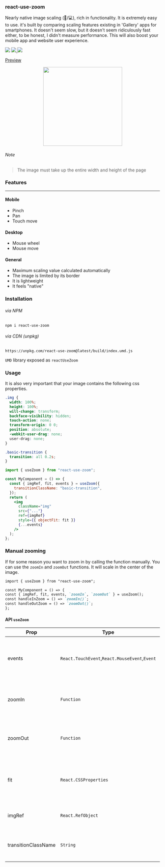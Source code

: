 ### react-use-zoom

Nearly native image scaling (:iphone:/:computer:), rich in functionality. It is extremely easy to use. it's built by comparing scaling features existing in 'Gallery' apps for smartphones. It doesn't seem slow, but it doesn't seem ridiculously fast either, to be honest, I didn't measure performance. This will also boost your mobile app and website user experience.

<p>
  <a href="https://www.npmjs.com/package/react-use-zoom"><img  src="https://img.shields.io/npm/v/react-use-zoom?style=for-the-badge"/></a>

<a href="https://bundlephobia.com/result?p=react-use-zoom@latest">
  <img src="https://img.shields.io/bundlephobia/min/react-use-zoom?style=for-the-badge"/>
</a>
  
<a href="https://bundlephobia.com/result?p=react-use-zoom@latest">
  <img src="https://img.shields.io/bundlephobia/minzip/react-use-zoom?style=for-the-badge"/>
</a>

</p>

[Preview](https://jsgry.csb.app/)

<p align="center">
<img width="257" src="https://res.cloudinary.com/dxv8p5zck/image/upload/v1599324008/zoom-software.gif"/>
</p>



###### Note

> The image must take up the entire width and height of the page

### Features

---

#### Mobile

- Pinch
- Pan
- Touch move

#### Desktop

- Mouse wheel
- Mouse move

#### General

- Maximum scaling value calculated automatically
- The image is limited by its border
- It is lightweight
- It feels "native"

### Installation

###### via NPM

```
npm i react-use-zoom
```

###### via CDN (unpkg)

```
https://unpkg.com/react-use-zoom@latest/build/index.umd.js
```

`UMD` library exposed as `reactUseZoom`

### Usage

It is also very important that your image contains the following css properties.

```css
.img {
  width: 100%;
  height: 100%;
  will-change: transform;
  backface-visibility: hidden;
  touch-action: none;
  transform-origin: 0 0;
  position: absolute;
  -webkit-user-drag: none;
  user-drag: none;
}

.basic-transition {
  transition: all 0.2s;
}
```

```jsx
import { useZoom } from "react-use-zoom";

const MyComponent = () => {
  const { imgRef, fit, events } = useZoom({
    transitionClassName: "basic-transition",
  });
  return (
    <img
      className="img"
      src={"..."}
      ref={imgRef}
      style={{ objectFit: fit }}
      {...events}
    />
  );
};
```

### Manual zooming

If for some reason you want to zoom in by calling the function manually. You can use the `zoomIn` and `zoomOut` functions. It will scale in the center of the image.

```markdown
import { useZoom } from "react-use-zoom";

const MyComponent = () => {
const { imgRef, fit, events, `zoomIn`, `zoomOut` } = useZoom();
const handleInZoom = () => `zoomIn()`;
const handleOutZoom = () => `zoomOut()`;
};
```

#### API `useZoom`

| Prop                | Type                                          | Description                                                                                      |
| ------------------- | --------------------------------------------- | ------------------------------------------------------------------------------------------------ |
| events              | `React.TouchEvent`,`React.MouseEvent`,`Event` | Events must be assigned to an element to work with it. `onLoad`, `onMouseDown` or `onTouchStart` |
| zoomIn              | `Function`                                    | Call the zoom in manually. The transformation point will be at the center                        |
| zoomOut             | `Function`                                    | Call the zoom out manually. The transformation point will be at the center                       |
| fit                 | `React.CSSProperties`                         | Decides when the image should be `object-fit: contain;' or 'object-fit: none;'                   |
| imgRef                 | `React.RefObject`                             | Access an image by providing a reference                                                         |
| transitionClassName | `String`                                      | Class name to provide a smooth transition when scaling                                           |
